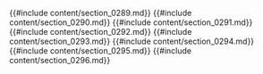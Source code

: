 {{#include content/section_0289.md}}
{{#include content/section_0290.md}}
{{#include content/section_0291.md}}
{{#include content/section_0292.md}}
{{#include content/section_0293.md}}
{{#include content/section_0294.md}}
{{#include content/section_0295.md}}
{{#include content/section_0296.md}}
